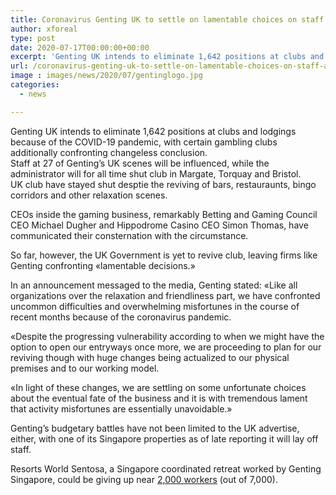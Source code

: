 ```yaml
---
title: Coronavirus Genting UK to settle on lamentable choices on staff and casinos
author: xforeal 
type: post
date: 2020-07-17T00:00:00+00:00
excerpt: 'Genting UK intends to eliminate 1,642 positions at clubs and inns because of the COVID-19 pandemic, with certain gambling clubs additionally confronting perpetual closure '
url: /coronavirus-genting-uk-to-settle-on-lamentable-choices-on-staff-and-casinos/
image : images/news/2020/07/gentinglogo.jpg
categories:
  - news

---
```

<div class="contenedor_primera_letra_individual_noticia" />

<div class="contenedor_primera_letra_individual_noticia">
  Genting UK intends to eliminate 1,642 positions at clubs and lodgings because of the COVID-19 pandemic, with certain gambling clubs additionally confronting changeless conclusion.
</div>

<div class="contenedor_primera_letra_individual_noticia" />

<div class="contenedor_primera_letra_individual_noticia">
  Staff at 27 of Genting&#8217;s UK scenes will be influenced, while the administrator will for all time shut club in Margate, Torquay and Bristol.
</div>

<div class="contenedor_primera_letra_individual_noticia" />

<div class="contenedor_primera_letra_individual_noticia">
  UK club have stayed shut desptie the reviving of bars, restauraunts, bingo corridors and other relaxation scenes.
</div>

CEOs inside the gaming business, remarkably Betting and Gaming Council CEO Michael Dugher and Hippodrome Casino CEO Simon Thomas, have communicated their consternation with the circumstance. 

So far, however, the UK Government is yet to revive club, leaving firms like Genting confronting &#171;lamentable decisions.&#187; 

In an announcement messaged to the media, Genting stated: &#171;Like all organizations over the relaxation and friendliness part, we have confronted uncommon difficulties and overwhelming misfortunes in the course of recent months because of the coronavirus pandemic. 

&#171;Despite the progressing vulnerability according to when we might have the option to open our entryways once more, we are proceeding to plan for our reviving though with huge changes being actualized to our physical premises and to our working model. 

&#171;In light of these changes, we are settling on some unfortunate choices about the eventual fate of the business and it is with tremendous lament that activity misfortunes are essentially unavoidable.&#187; 

Genting&#8217;s budgetary battles have not been limited to the UK advertise, either, with one of its Singapore properties as of late reporting it will lay off staff. 

Resorts World Sentosa, a Singapore coordinated retreat worked by Genting Singapore, could be giving up near [2,000 workers][1] (out of 7,000).

 [1]: #